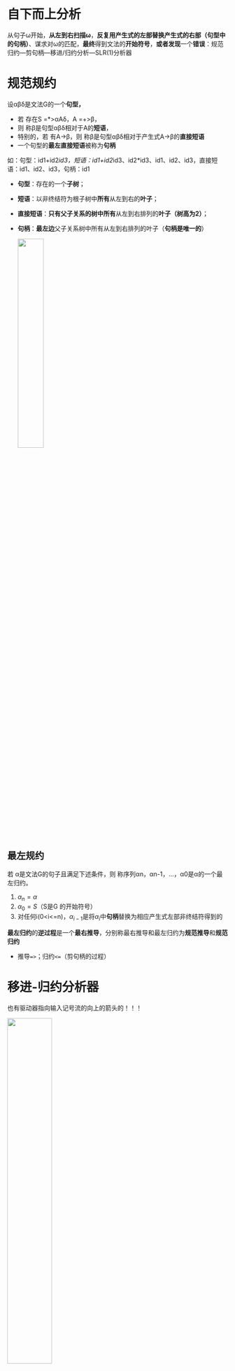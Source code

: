 # 自下而上分析

从句子ω开始，**从左到右扫描ω**，**反复用产生式的左部替换产生式的右部（句型中的句柄）**、谋求对ω的匹配，**最终**得到文法的**开始符号**，**或者发现**一个**错误**：规范归约—剪句柄—移进/归约分析—SLR(1)分析器

# 规范规约
设αβδ是文法G的一个**句型，**
* 若 存在S =*>αAδ，A =+>β，
* 则 称β是句型αβδ相对于A的**短语**，
* 特别的，若 有A→β，则 称β是句型αβδ相对于产生式A→β的**直接短语**
* 一个句型的**最左直接短语**被称为**句柄**

如：句型：id1+id2*id3，短语：id1+id2*id3、id2*id3、id1、id2、id3，直接短语：id1、id2、id3，句柄：id1

* **句型**：存在的一个**子树**；
* **短语**：以非终结符为根子树中**所有**从左到右的**叶子**；
* **直接短语**：**只有父子关系的树中所有**从左到右排列的**叶子（树高为2）**；
* **句柄**：**最左边**父子关系树中所有从左到右排列的叶子（**句柄是唯一的**）


	<img src="https://img-blog.csdnimg.cn/20210124001653905.png?x-oss-process=image/watermark,type_ZmFuZ3poZW5naGVpdGk,shadow_10,text_aHR0cHM6Ly9ibG9nLmNzZG4ubmV0L3dlaXhpbl80MzkzNDYwNw==,size_16,color_FFFFFF,t_70"  width="35%"/>

## 最左规约
若 α是文法G的句子且满足下述条件，则 称序列αn，αn-1，…，α0是α的一个最左归约。
1. $α_n=α$
2. $α_0=S$（S是G 的开始符号）
3. 对任何i(0<i<=n)，$α_{i-1}$是将$α_i$中**句柄**替换为相应产生式左部非终结符得到的

**最左归约**的**逆过程**是一个**最右推导**，分别称最右推导和最左归约为**规范推导**和**规范归约**

* 推导`=>`；归约`<=`（剪句柄的过程）

# 移进-归约分析器

也有驱动器指向输入记号流的向上的箭头的！！！

<img src="https://img-blog.csdnimg.cn/20210124001822380.png?x-oss-process=image/watermark,type_ZmFuZ3poZW5naGVpdGk,shadow_10,text_aHR0cHM6Ly9ibG9nLmNzZG4ubmV0L3dlaXhpbl80MzkzNDYwNw==,size_16,color_FFFFFF,t_70"  width="45%"/>

格局：
* 栈中内容，当前剩余输入

改变格局的动作：

1. **移进(shift)：** 输入序列中的终结符进栈。(匹配终结符)
2. **归约(reduce)：** 将栈顶句柄替换为对应非终结符(最左归约)
3. **接受(accept)：** 宣告分析成功
4. **报错(error)：** 发现语法错误，调用错误恢复例程



注意

1. **句柄**总是在**栈顶**形成(最左归约)
2. **栈中保留**的总是一个**右句型**的前缀(加上若干终结符形成句型)，称为**活前缀**
3. **最左归约**是逻辑上从下到上构造一棵分析树，或从下到上为分析树剪句柄



## 规约过程

特点：

1. 采用最一般的**无回溯**移进-归约方法
2. **可分析的文法**是**LL文法的真超集**
3. 能够**及时发现错误**，快到从左到右扫描输入序列的最大可能；
4. **分析表较复杂**，难以手工构造



规约过程：

```py
初始格局为：（#0，ω#， 移进），其中0是初态
ip指向ω#中的第一个终结符，top指向栈顶初始状态；
loop  s:=top^; a:=ip^;
   case action[s，a] is
	 shift s': push(a); push(s'); next(ip); -- 移进
	 reduce by A→β:
		pop(2*|β|);	 -- 弹出句柄和相应状态
		s' := top^;  	 -- 暴露出当前栈顶状态s'
		push(A);     	 -- 产生式左部符号进栈
		push(goto(s'，A)); -- 新栈顶状态进栈
		write(A→β);      -- 完成归约，跟踪分析轨迹
	 accept:  return; 		-- 成功返回
	 others:  error;  		-- 出错处理
   end case;
end loop;
```

<img src="https://img-blog.csdnimg.cn/20210124002023418.png?x-oss-process=image/watermark,type_ZmFuZ3poZW5naGVpdGk,shadow_10,text_aHR0cHM6Ly9ibG9nLmNzZG4ubmV0L3dlaXhpbl80MzkzNDYwNw==,size_16,color_FFFFFF,t_70"  width="70%"/>




## 活前缀与项目
出现在移进-归约分析器**栈中**的**右句型的前缀**，被称为文法G的**活前缀**（viable prefix）
* `活前缀＋若干剩余输入（不在栈中）＝>右句型`
* 若存在最右推导S’=*>αAω=>αβ1β2ω，则称**项目[A→β1.β2] 对活前缀αβ1有效**

一个**LR(0)项目**(简称项目)是这样一个产生式，在它右部的某个位置**有一个点“.”**。对于A→ε，它**仅有**一个项目A→.

* 一个产生式右部若有n个文法符号，则该产生式有n+1个LR(0)项目
* 每个产生式是一个识别活前缀的NFA；每个**项目**是NFA的一个**状态**
* 项目A→α.β显示了分析过程中看到(移进)了产生式的多少；β**不为空**的项目称为**可移进项目**，β**为空**的项目称为**可归约项目**

项目A→β1.β2对活前缀αβ1有效，具有两层含意：

1. 从文法开始符号，**经αβ1**可到达**该项目**(项目所在**状态**)
2. 在当前活前缀的情况下，该项目**可指导下一步分析动作**(αAω=>αβ1β2ω)

### 活前缀与项目的关系

① 一个**项目**可能对**若干个活前缀**有效，项目A→β1.β2对所有从初态出发可以到达此项目的路径上的标记均有效（一个路径标记是一个活前缀）

② **若干个项目**可能对**同一个活前缀**有效，项目集中的所有项目对同一活前缀均有效

 综合①②可知：
* **同一项目集**中的**所有项目**，对此项目集的**所有活前缀**均有效，即项目集中的每个项目均有同等权利指导下一步动作（*即一个对某活前缀有效，则整个项目集对他都有效*）
* 这里的**活前缀的DFA**也要每一种可能分行写，而且不可以用`|`连接，对于`.`后面的非终结符，展开要完全，比如项目集中已经存在部分，也要补全，然后每个还要标序号，为了清晰可见，可以不连接到，而只是箭头和标号，同时注意如果给出的不是拓广文法，要先变成拓广文法，然后给出识别活前缀的DFA



③ 有效项目的意义
1. 到目前为止分析是正确的；
 2. 指导下一步的分析：
 A→β1.β2（可移进项）：移进β2中第一个终结符
​B→β.（可归约项）：按产生式B→β归约



④ 项目集中的冲突和解决冲突的简单方法：SLR(1)
* 当一个项目集中同时存在：
	* A→β1.β2和B→β1.  ：**既可移进又可归约**，**移进/归约冲突**
	* A→α.和B→α.  ：**均可指导下一步分析**，**归约/归约冲突**
* 解决方法：**简单向前看一个终结符：**
	* 移进/归约冲突：若**FIRST(β2)∩FOLLOW(B)=Φ**，冲突可解决
	* 归约/归约冲突：若**FOLLOW(A)∩FOLLOW(B)=Φ**，冲突可解决



## 活前缀 DFA
SLR(1)分析器（即简单LR(1)） 构造过程：

* 首先构造一个可以识别文法G中**所有活前缀的DFA**，然后根据**DFA**和简单的**向前看**信息**构造SLR分析表**
* 在移进-归约分析中，只要保证已扫描过的输入序列**可以归约为一个活前缀**，则**分析到目前为止没有错误**

### 拓广文法

拓广文法$G’ = G∪\{S’→S\}$

* 写拓广文法的时候，每一个一行，然后要写`(i)`，对于同一个非终结符展开成多个用`|`连接的时候，每一种选择也必须分行写

* 其中：`S'→.S`是识别S的初态，`S'→S.`是识别S的终态。
* 目的是使最终构造的DFA状态集中具有**唯一的初态和终态**



### 活前缀 DFA 构造

* NFA（项目）→DFA（项目集）

词法分析器－“子集法” ：
* ① ε_闭包(I)：从**状态集I**不经任何**字符**能到达的**状态**全体
* ② smove（I，a）：所有从I经**字符a**能**直接**到达的**状态**全体



活前缀 DFA 类似的两个过程：
* ① closure(I)：从项目集I不经任何**文法符号**到达的**项目**全体
* ② goto(I，x)：所有从I经**文法符号x**能**直接**到达的**项目**全体

项目集I的闭包closure(I)是这样一个项目集
1. I中的所有项目属于closure(I)；
2. 若A→α.Bβ属于closure(I)，则所有**形如B→.γ的项目**属于closure(I)；
3. 其它任何项目不属于closure(I)


即若`.`后面是一个非终结符B，则需要将B展开成`B→.γ`的形式

closure(I)的计算

```py
function closure（I） is
begin   J := I；
    for J中每个项目[A→α.Bβ]和G中每个产生式B→γ
    loop 
        if   B→.γ不在J中  
        then 加入[B→.γ]到J;
        end  if；
        exit when 再没有项目可以被加入到J中；
    end loop；    
    return（J）；
end closure；
```

对所有属于项目集I、且形如[A→α.Xβ]的项目（X∈N∪T），goto(I，X)是所有**形如[A→αX.β]的项目**
* 设J=goto(I，X)，K=closure(J)，K中项目A→α.β分为两类：
1. J：   α非空，因为至少有一个X；**均是核心项目**
2. K-J：  α=ε，即 "."在产生式右部最左边（想到新增加的都是`B→.γ`这类）；可由某个J计算而来（K-J=closure(J)-J）；**均是非核心项目**


 **项目[S’→.S]**和所有“.”**不在**产生式右部**最左边**的项目称为**核心项目**(kernel items)，其它“.”在产生式右部**最左边**的项目(不包括[S’→.S])称为**非核心项目**(nonkernel items)

比较：
* 项目A→α.β显示了分析过程中看到(移进)了产生式的多少；
* β**不为空**的项目称为**可移进项目**，β**为空**的项目称为**可归约项目**



**构造过程**：

```py
构造文法G的、基于LR(0)项目的、识别活前缀的DFA
加入closure(S’→.S)到C中，作为唯一未标记状态; -- 初态
while C中还有未标记状态I   -- 考察所有未标记状态
loop 标记I;
	for I状态下的每个文法符号x   -- 考察所有x
	loop if J:=closure(goto(I,x))非空  --有下一状态
		 then 	Dtran[I,x]:= J;  -- 记录下一状态转移
			if J不在C中	           -- 新状态待考察
			then 不标记加入J到C；
			end if;
		  end if;
	end loop;
end loop;
```

 






### 活前缀 DFA 冲突
#### 证明是SLR(1)文法

若**冲突可以解决**，则称文法为**SLR(1)文法**，构造的分析表为SLR(1)分析表
* 在写原因的时候，需要给出每一个FIRST和FOLLOW，算计算FIRST和FOLLOW的过程，因为是自下而上和自上而下的

#### 证明是LR(0)文法

若上述构造的**DFA中没有冲突**，则**文法是LR(0)的**（可以说某某项目集既有可移进项目又有可归约项目，产生了移进/归约冲突，所以该文法不是LR(0)文法）

例如有移进/归约冲突

```
FIRST(F) = {-, id}
FIRST(T) = {-, id}
FIRST(E) = {-, id}
FIRST(E')= {-, id}

FOLLOW(E')= {#}
FOLLOW(E) = {-, #}
FOLLOW(T) = {*, -, #}
FOLLOW(F) = {*, -, #}
```

但是`FIRST(-T)∩FOLLOW(E')=Φ` `FIRST(*F)∩FOLLOW(E)=Φ`，所以此文法是SLR(1)文法



#### 非SLR(1)文法

**二义文法不是SLR(1)文法**

所以非SLR(1)文法分为两类

- 非二义文法：可以增加向前看终结符个数解决冲突
- 二义文法：无论向前看多少个终结符，也无法解决二义性



## LR 分析表

与预测分析表不同的是LR分析表的列既有终结符也有非终结符的部分

**动作表**

* action[s, **a**]确定改变格局的动作

**转移表**

* goto[s, **A**]指示非终结符的**状态转移**


若为文法G构造的移进-归约分析表中**不含多重定义**的条目，则称G为LR(k)文法，分析器被称为是LR(k)分析器，它所识别的语言被称为LR(k)语言。
* L表示**从左到右扫描**输入序列，R表示**逆序的最右推导**
* k表示为确定下一动作**向前看的终结符个数**，一般情况下k<=1。当k=1时，简称LR
* 有LR(0)、SLR(1)、LALR(1)和LR(1)分析器，它们功能的强弱和构造的难度依次递增；
	* 当k>1后，分析器的构造趋于复杂，一般情况下并不构造k>1的LR(k)分析器



### 构造SLR分析表

输入: 基于G的LR(0)项目集的、识别活前缀的DFA=(C, Dtran)

```py
if   DFA中有不能解决的移进/归约和归约/归约冲突
then error;
else for 每个状态转移Dtran[i,x]=j
	   loop if x∈T 
            then action[i,x]:=Sj; 
            else goto[i,x]:=j; 
            end if;
       end loop;
       for  状态i的每个可归约项A→α.
       loop  if   S'→ S. 
             then action[i, #]:=acc;
             else for 每个a∈FOLLOW(A) 
                  loop action[i,a]:=Rk; end loop; --k代表当时给表达式的标号
             end if;
       end loop;
   end if;
2. DFA的初态（S'→.S所在的状态），是分析表的开始状态
```





# LR 示例

## 构造 DFA

对产生式进行编号并画出 DFA

```
(0)  S' → E
(1)  E → aA
(2)  E → bB
(3)  A → cA
(4)  A → d
(5)  B → cB
(6)  B → d
```


<img src="https://img-blog.csdnimg.cn/20210124003202317.png?x-oss-process=image/watermark,type_ZmFuZ3poZW5naGVpdGk,shadow_10,text_aHR0cHM6Ly9ibG9nLmNzZG4ubmV0L3dlaXhpbl80MzkzNDYwNw==,size_16,color_FFFFFF,t_70"  width="45%"/>

## 由 DFA 填分析表

1、根据 DFA 的项目集确定分析器状态，写出分析表的行下标（行首）。
* 并根据分析表的要求写出 ACTION、GOTO 子表的列下标（列首）。
* ACTION 表列下标是所有的终结符，GOTO 表的列下标是除了拓广文法新加入的非终结符之外的所有其他非终结符


<img src="https://img-blog.csdnimg.cn/20210124003259350.png?x-oss-process=image/watermark,type_ZmFuZ3poZW5naGVpdGk,shadow_10,text_aHR0cHM6Ly9ibG9nLmNzZG4ubmV0L3dlaXhpbl80MzkzNDYwNw==,size_16,color_FFFFFF,t_70"  width="30%"/>


2、填写表格内容——实际上就是把 DFA 中的各个转移的边都挪进来。具体就是要逐个去看

2.1 对于移进项目：
* 从初始的 0 状态出发，有一条标记为 a 的边连接到 2 状态。
* 这就说明，进行语法分析的过程中，当栈顶为 0 状态且剩余输入为 a 时，就需要执行移进动作——将 a 移进栈，并紧接着将 DFA 的状态转移到 2。因此，0 行 a 列填入 s2。
* 同理，0 行 b 列填入 s3。
<img src="https://img-blog.csdnimg.cn/20210124003446123.png"  width="30%"/>

2.2  对于待约项目：
* 对标记为非终结符的边，填写 GOTO 表 。
* 例如，次栈顶为 0、栈顶为 E 时，语法分析器会转移到 1 状态。因此将 1 填写在第 0 行 E 列的位置上。

<img src="https://img-blog.csdnimg.cn/20210124003640413.png"  width="30%"/>

2.3 对于接收状态。
* 接受状态时输入序列全部读完，所以剩余输入是 # 。
* 即，当前栈顶为 1 状态且剩余输入为 # 时可以执行接收动作，因此第 1 行 # 列填入 acc。
<img src="https://img-blog.csdnimg.cn/20210124003713716.png"  width="30%"/>

2.4 对于规约项。
* 用状态 6 举例。当到达状态 6 时，无论剩余输入字符是什么终结符，都可以进行规约了。
* 对于状态 6 中项目所描述的 E → aA.，显然可以用产生式 `(1) E → aA`进行规约。因此，ACTION 表中第 6 行的所有列均填入 r1

用上面四点的规则填写整张表，最后得到完成的 LR(0) 分析表如下图所示
<img src="https://img-blog.csdnimg.cn/20210124003836340.png?x-oss-process=image/watermark,type_ZmFuZ3poZW5naGVpdGk,shadow_10,text_aHR0cHM6Ly9ibG9nLmNzZG4ubmV0L3dlaXhpbl80MzkzNDYwNw==,size_16,color_FFFFFF,t_70"  width="30%"/>


## SLR 分析表改造

准备工作部分，与 LR(0) 分析表的构造差不多：

* 同样使用每个项目集的状态编号作为分析器的状态编号，也就同样用作行下标；
* 同样使用拓广文法产生式作为 0 号产生式。



填表也和 LR(0) 类似，唯一的不同体现在对规约项的处理方法上：

* 如果当前状态有项目 A → α.aβ 和 A → α. ，而次栈顶此时是 α 且读写头读到的是 a，那么当且仅当 a∈FOLLOW(A) 时，我们才会用 A → α 对 α 进行规约。


<img src="https://img-blog.csdnimg.cn/20210124003957542.png?x-oss-process=image/watermark,type_ZmFuZ3poZW5naGVpdGk,shadow_10,text_aHR0cHM6Ly9ibG9nLmNzZG4ubmV0L3dlaXhpbl80MzkzNDYwNw==,size_16,color_FFFFFF,t_70"  width="70%"/>
如果构造出来的表的每个入口都不含多重定义（也就是如上图中表格那样的，每个格子里面最多只有一个动作），那么该表就是该文法的 SLR(1) 表，这个文法就是 SLR(1) 文法。使用 SLR(1) 表的分析器叫做一个 SLR(1) 分析器

